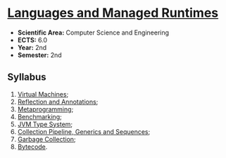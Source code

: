 # [Languages and Managed Runtimes](https://www.isel.pt/en/leic/languages-and-managed-runtimes)

* **Scientific Area:** Computer Science and Engineering
* **ECTS:** 6.0
* **Year:** 2nd
* **Semester:** 2nd

## Syllabus

1. [Virtual Machines](1-virtual-machines.md);
2. [Reflection and Annotations](2-reflection-and-annotations.md);
3. [Metaprogramming](3-metaprogramming.md);
4. [Benchmarking](4-benchmarking.md);
5. [JVM Type System](5-jvm-type-system.md);
6. [Collection Pipeline, Generics and Sequences](6-collection-pipeline-generics-sequences.md);
7. [Garbage Collection](7-garbage-collection.md);
8. [Bytecode](8-bytecode.md).